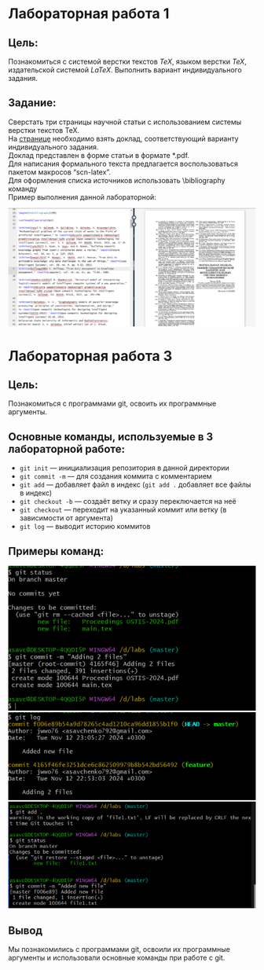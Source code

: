 # Лабораторная работа 1

## Цель:

  Познакомиться с системой верстки текстов *TeX*, языком верстки *TeX*, издательской системой *LaTeX*. Выполнить вариант индивидуального задания.

## Задание:

  Сверстать три страницы научной статьи с использованием системы верстки текстов TeX.  
На [странице](https://proc.ostis.net/proc/Proceedings%20OSTIS-2024.pdf) необходимо взять доклад, соответствующий варианту индивидуального задания.  
Доклад представлен в форме статьи в формате *.pdf.  
  Для написания формального текста предлагается воспользоваться пакетом макросов “scn-latex”.   
Для оформления списка источников использовать \bibliography команду  
Пример выполнения данной лабораторной:

![labs1 text](https://github.com/jwwo76/RPIIS/blob/%D0%A1%D0%B0%D0%B2%D1%87%D0%B5%D0%BD%D0%BA%D0%BE_%D0%90/labs/images/%D0%A1%D0%BD%D0%B8%D0%BC%D0%BE%D0%BA%20%D1%8D%D0%BA%D1%80%D0%B0%D0%BD%D0%B0%202024-11-12%20235208.png)

# Лабораторная работа 3

## Цель:

  Познакомиться с программами git, освоить их программные аргументы.


## Основные команды, используемые в 3 лабораторной работе:

* `git init` — инициализация репозитория в данной директории
* `git commit -m` — для создания коммита с комментарием
* `git add` — добавляет файл в индекс (`git add .` добавляет все файлы в индекс)
* `git checkout -b` — создаёт ветку и сразу переключается на неё
* `git checkout` — переходит на указанный коммит или ветку (в зависимости от аргумента)
* `git log` — выводит историю коммитов

## Примеры команд:

![скриншоты](https://github.com/jwwo76/RPIIS/blob/%D0%A1%D0%B0%D0%B2%D1%87%D0%B5%D0%BD%D0%BA%D0%BE_%D0%90/labs/images/%D0%A1%D0%BD%D0%B8%D0%BC%D0%BE%D0%BA%20%D1%8D%D0%BA%D1%80%D0%B0%D0%BD%D0%B0%202024-11-12%20225313.png)
![скриншоты](https://github.com/jwwo76/RPIIS/blob/%D0%A1%D0%B0%D0%B2%D1%87%D0%B5%D0%BD%D0%BA%D0%BE_%D0%90/labs/images/%D0%A1%D0%BD%D0%B8%D0%BC%D0%BE%D0%BA%20%D1%8D%D0%BA%D1%80%D0%B0%D0%BD%D0%B0%202024-11-12%20230553.png)
![скриншоты](https://github.com/jwwo76/RPIIS/blob/%D0%A1%D0%B0%D0%B2%D1%87%D0%B5%D0%BD%D0%BA%D0%BE_%D0%90/labs/images/%D0%A1%D0%BD%D0%B8%D0%BC%D0%BE%D0%BA%20%D1%8D%D0%BA%D1%80%D0%B0%D0%BD%D0%B0%202024-11-12%20230539.png)


## Вывод

Мы познакомились с программами git, освоили их программные аргументы и использовали основные команды при работе с git.
